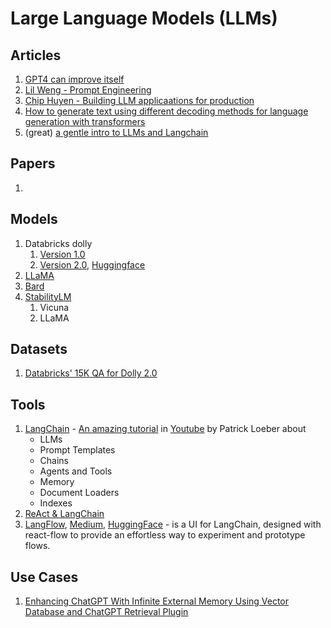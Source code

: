 # Large Language Models (LLMs)

## Articles

1. [GPT4 can improve itself](https://www.youtube.com/watch?v=5SgJKZLBrmg)
2. [Lil Weng - Prompt Engineering](https://lilianweng.github.io/posts/2023-03-15-prompt-engineering/)
3. [Chip Huyen - Building LLM applicaations for production](https://huyenchip.com/2023/04/11/llm-engineering.html)
4. [How to generate text using different decoding methods for language generation with transformers](https://huggingface.co/blog/how-to-generate)
5. (great) [a gentle intro to LLMs and Langchain](https://towardsdatascience.com/a-gentle-intro-to-chaining-llms-agents-and-utils-via-langchain-16cd385fca81)

## Papers

1.

## Models

1. Databricks dolly
   1. [Version 1.0](https://www.databricks.com/blog/2023/04/12/dolly-first-open-commercially-viable-instruction-tuned-llm)
   2. [Version 2.0](https://www.databricks.com/blog/2023/03/24/hello-dolly-democratizing-magic-chatgpt-open-models.html), [Huggingface](https://huggingface.co/databricks/dolly-v2-12b)
2. [LLaMA](https://ai.facebook.com/blog/large-language-model-llama-meta-ai/)
3. [Bard](https://bard.google.com/)
4. [StabilityLM](https://github.com/Stability-AI/StableLM)
   1. Vicuna
   2. LLaMA

## Datasets

1. [Databricks' 15K QA for Dolly 2.0](https://github.com/databrickslabs/dolly/tree/master/data)

## Tools

1. [LangChain](https://python.langchain.com/en/latest/index.html) - [An amazing tutorial](https://www.python-engineer.com/posts/langchain-crash-course/) in [Youtube](https://www.youtube.com/watch?v=LbT1yp6quS8) by Patrick Loeber about
   * LLMs
   * Prompt Templates
   * Chains
   * Agents and Tools
   * Memory
   * Document Loaders
   * Indexes
2. [ReAct & LangChain](https://tsmatz.wordpress.com/2023/03/07/react-with-openai-gpt-and-langchain/)
3. [LangFlow](https://github.com/logspace-ai/langflow), [Medium](https://medium.com/logspace/language-models-on-steroids-441cfcc66b24), [HuggingFace](https://medium.com/logspace/language-models-on-steroids-441cfcc66b24) - is a UI for LangChain, designed with react-flow to provide an effortless way to experiment and prototype flows.

## Use Cases

1. [Enhancing ChatGPT With Infinite External Memory Using Vector Database and ChatGPT Retrieval Plugin](https://betterprogramming.pub/enhancing-chatgpt-with-infinite-external-memory-using-vector-database-and-chatgpt-retrieval-plugin-b6f4ea16ab8)

